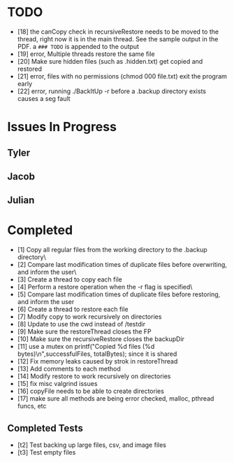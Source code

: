 # TODO #
- [18] the canCopy check in recursiveRestore needs to be moved to the thread, right now it is in the main thread. See the sample output in the PDF. a `### TODO` is appended to the output 
- [19] error, Multiple threads restore the same file
- [20] Make sure hidden files (such as .hidden.txt) get copied and restored
- [21] error, files with no permissions (chmod 000 file.txt) exit the program early
- [22] error, running ./BackItUp -r before a .backup directory exists causes a seg fault

# Issues In Progress #

## Tyler ##

## Jacob ##

## Julian ##


# Completed #
- [1] Copy all regular files from the working directory to the .backup directory\
- [2] Compare last modification times of duplicate files before overwriting, and inform the user\
- [3] Create a thread to copy each file
- [4] Perform a restore operation when the -r flag is specified\
- [5] Compare last modification times of duplicate files before restoring, and inform the user
- [6] Create a thread to restore each file
- [7] Modify copy to work recursively on directories
- [8] Update to use the cwd instead of /testdir
- [9] Make sure the restoreThread closes the FP
- [10] Make sure the recursiveRestore closes the backupDir
- [11] use a mutex on printf("Copied %d files (%d bytes)\n",successfulFiles, totalBytes); since it is shared
- [12] Fix memory leaks caused by strok in restoreThread
- [13] Add comments to each method
- [14] Modify restore to work recursively on directories
- [15] fix misc valgrind issues
- [16] copyFile needs to be able to create directories
- [17] make sure all methods are being error checked, malloc, pthread funcs, etc

## Completed Tests ##
- [t2] Test backing up large files, csv, and image files
- [t3] Test empty files

